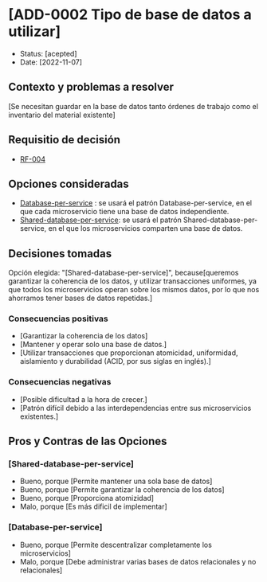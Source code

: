# [ADD-0002 Tipo de base de datos a utilizar]

* Status: [acepted]
* Date: [2022-11-07]

## Contexto y problemas a resolver

[Se necesitan guardar en la base de datos tanto órdenes de trabajo como el inventario del material existente]

## Requisitio de decisión

* [RF-004](../requisitos/RF-004.md)

## Opciones consideradas

* [Database-per-service](https://docs.aws.amazon.com/es_es/prescriptive-guidance/latest/modernization-data-persistence/database-per-service.html) : se usará el patrón Database-per-service, en el que cada microservicio tiene una base de datos independiente.
* [Shared-database-per-service](https://docs.aws.amazon.com/es_es/prescriptive-guidance/latest/modernization-data-persistence/shared-database.html): se usará el patrón Shared-database-per-service, en el que los microservicios comparten una base de datos.

## Decisiones tomadas

Opción elegida: "[Shared-database-per-service]", because[queremos garantizar la coherencia de los datos, y utilizar transacciones uniformes, ya que todos los microservicios operan sobre los mismos datos, por lo que nos ahorramos tener bases de datos repetidas.]

### Consecuencias positivas <!-- optional -->

* [Garantizar la coherencia de los datos]
* [Mantener y operar solo una base de datos.]
* [Utilizar transacciones que proporcionan atomicidad, uniformidad, aislamiento y durabilidad (ACID, por sus siglas en inglés).]

### Consecuencias negativas <!-- optional -->

* [Posible dificultad a la hora de crecer.]
* [Patrón difícil debido a las interdependencias entre sus microservicios existentes.]

## Pros y Contras de las Opciones

### [Shared-database-per-service]

* Bueno, porque [Permite mantener una sola base de datos]
* Bueno, porque [Permite garantizar la coherencia de los datos]
* Bueno, porque [Proporciona atomizidad]
* Malo, porque [Es más dificil de implementar]

### [Database-per-service]

* Bueno, porque [Permite descentralizar completamente los microservicios]
* Malo, porque [Debe administrar varias bases de datos relacionales y no relacionales]
